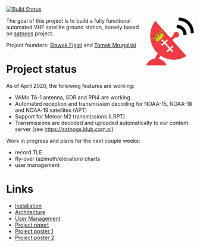 [![Build Status](https://travis-ci.org/gut-space/satnogs.svg?branch=master)](https://travis-ci.org/gut-space/satnogs)

<img align="right" width="128" height="128" src="https://github.com/gut-space/satnogs/blob/master/doc/logo.png">

The goal of this project is to build a fully functional automated VHF satellite ground station, loosely based on [satnogs](https://satnogs.org) project.

Project founders: [Sławek Figiel](https://github.com/fivitti) and [Tomek Mrugalski](https://github.com/tomaszmrugalski/)

# Project status

As of April 2020, the following features are working:

- WiMo TA-1 antenna, SDR and RPi4 are working
- Automated reception and transmission decoding for NOAA-15, NOAA-18 and NOAA-19 satellites (APT)
- Support for Meteor M2 transmissions (LRPT)
- Transmissions are decoded and uploaded automatically to our content server (see https://satnogs.klub.com.pl)

Work in progress and plans for the next couple weeks:

- record TLE
- fly-over (azimuth/elevation) charts
- user management

# Links

- [Installation](doc/install.md)
- [Architecture](doc/arch.md)
- [User Management](doc/users.md)
- [Project report](doc/prototype-phase/satnogs-gdn-report.pdf)
- [Project poster 1](doc/prototype-phase/poster1-pl.jpg)
- [Project poster 2](doc/prototype-phase/poster2-en.jpg)
